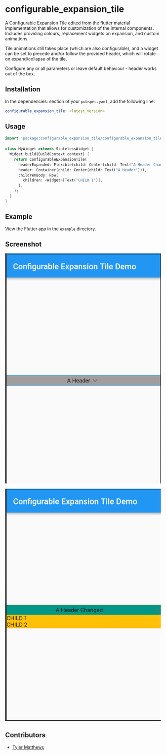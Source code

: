 # configurable_expansion_tile

A Configurable Expansion Tile edited from the flutter material implementation
that allows for customization of the internal components. Includes providing colours,
replacement widgets on expansion, and custom animations.

Tile animations still takes place (which are also configurable), and a widget can be set to precede and/or follow the provided header, which will rotate on expand/collapse of the tile.

Configure any or all parameters or leave default behaviour - header works out of the box.

## Installation

In the dependencies: section of your `pubspec.yaml`, add the following line:

```yaml
configurable_expansion_tile: <latest_version>
```

## Usage

```dart
import 'package:configurable_expansion_tile/configurable_expansion_tile.dart';

class MyWidget extends StatelessWidget {
  Widget build(BuildContext context) {
    return ConfigurableExpansionTile(
      headerExpanded: Flexible(child: Center(child: Text("A Header Changed"))),
      header: Container(child: Center(child: Text("A Header"))),
      childrenBody: Row(
        children: <Widget>[Text("CHILD 1")],
      ),
    );
  }
}
```
## Example

View the Flutter app in the `example` directory.

## Screenshot

![Tile Collapsed](screenshot1.png)

![Tile Expanded](screenshot2.png)

## Contributors

- [Tyler Matthews](https://github.com/matthewstyler/)
